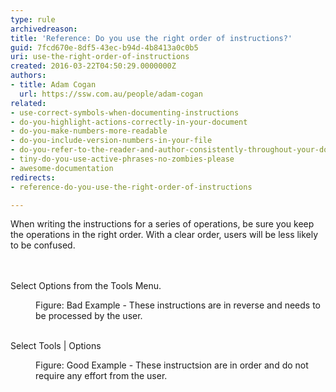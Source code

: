 ```yaml
---
type: rule
archivedreason: 
title: 'Reference: Do you use the right order of instructions?'
guid: 7fcd670e-8df5-43ec-b94d-4b8413a0c0b5
uri: use-the-right-order-of-instructions
created: 2016-03-22T04:50:29.0000000Z
authors:
- title: Adam Cogan
  url: https://ssw.com.au/people/adam-cogan
related:
- use-correct-symbols-when-documenting-instructions
- do-you-highlight-actions-correctly-in-your-document
- do-you-make-numbers-more-readable
- do-you-include-version-numbers-in-your-file
- do-you-refer-to-the-reader-and-author-consistently-throughout-your-document
- tiny-do-you-use-active-phrases-no-zombies-please
- awesome-documentation
redirects:
- reference-do-you-use-the-right-order-of-instructions

---
```



When writing the instructions for a series of operations, be sure you keep the operations in the right order. With a clear order, users will be less likely to be confused.<br>
<br><excerpt class='endintro'></excerpt><br>
<p class="ssw15-rteElement-GreyBox">​Select Options from the Tools Menu.</p><div><dd class="ssw15-rteElement-FigureBad">Figure&#58; Bad Example - These instructions are in reverse and needs to be processed by the user.</dd><br></div><p class="ssw15-rteElement-GreyBox">Select Tools | Options</p><dd class="ssw15-rteElement-FigureGood">Figure&#58; Good Example - These instructsion are in order and do not require any effort from the user.</dd>


